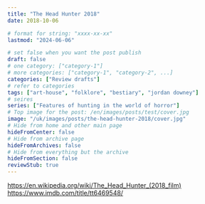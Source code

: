 ```yaml
---
title: "The Head Hunter 2018"
date: 2018-10-06

# format for string: "xxxx-xx-xx"
lastmod: "2024-06-06"

# set false when you want the post publish
draft: false
# one category: ["category-1"]
# more categories: ["category-1", "category-2", ...]
categories: ["Review drafts"]
# refer to categories
tags: ["art-house", "folklore", "bestiary", "jordan downey"]
# seires
series: ["Features of hunting in the world of horror"]
# Top image for the post: /en/images/posts/test/cover.jpg
image: "/uk/images/posts/the-head-hunter-2018/cover.jpg"
# Hide from home and other main page
hideFromCenter: false
# Hide from archive page
hideFromArchives: false
# Hide from everything but the archive
hideFromSection: false
reviewStub: true
---
```

https://en.wikipedia.org/wiki/The_Head_Hunter_(2018_film)
https://www.imdb.com/title/tt6469548/
<!--more-->